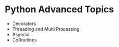 # Python Advanced Topics

-   Decorators
-   Threading and Multi Processing
-   Asyncio
-   CoRoutines
